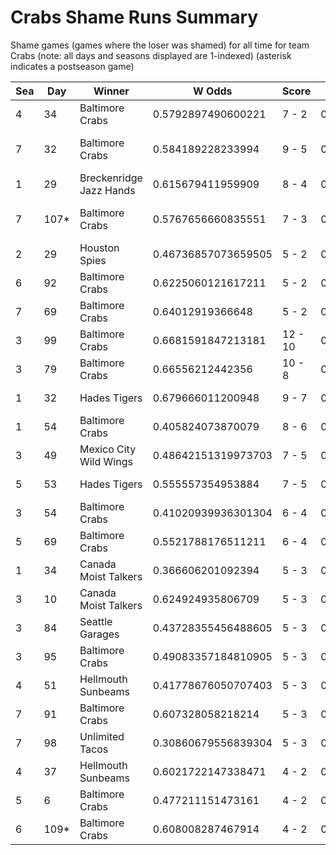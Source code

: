 # Crabs Shame Runs Summary



Shame games (games where the loser was shamed) for all time for team Crabs (note: all days and seasons displayed are 1-indexed) (asterisk indicates a postseason game)


| Sea | Day | Winner | W Odds | Score | L Odds | Loser | 
| ------ |------ |------ |------ |------ |------ |------ |
| 4 | 34 | Baltimore Crabs | 0.5792897490600221 | 7 - 2 | 0.42071025093997705 | Philly Pies | 
| 7 | 32 | Baltimore Crabs | 0.584189228233994 | 9 - 5 | 0.415810771766005 | San Francisco Lovers | 
| 1 | 29 | Breckenridge Jazz Hands | 0.615679411959909 | 8 - 4 | 0.38432058804009 | Baltimore Crabs | 
| 7 | 107* | Baltimore Crabs | 0.5767656660835551 | 7 - 3 | 0.42323433391644405 | San Francisco Lovers | 
| 2 | 29 | Houston Spies | 0.46736857073659505 | 5 - 2 | 0.532631429263404 | Baltimore Crabs | 
| 6 | 92 | Baltimore Crabs | 0.6225060121617211 | 5 - 2 | 0.37749398783827803 | New York Millennials | 
| 7 | 69 | Baltimore Crabs | 0.64012919366648 | 5 - 2 | 0.35987080633351903 | Boston Flowers | 
| 3 | 99 | Baltimore Crabs | 0.6681591847213181 | 12 - 10 | 0.33184081527868103 | Hellmouth Sunbeams | 
| 3 | 79 | Baltimore Crabs | 0.66556212442356 | 10 - 8 | 0.334437875576439 | Hellmouth Sunbeams | 
| 1 | 32 | Hades Tigers | 0.679666011200948 | 9 - 7 | 0.320333988799051 | Baltimore Crabs | 
| 1 | 54 | Baltimore Crabs | 0.405824073870079 | 8 - 6 | 0.5941759261299211 | Breckenridge Jazz Hands | 
| 3 | 49 | Mexico City Wild Wings | 0.48642151319973703 | 7 - 5 | 0.5135784868002621 | Baltimore Crabs | 
| 5 | 53 | Hades Tigers | 0.555557354953884 | 7 - 5 | 0.444442645046115 | Baltimore Crabs | 
| 3 | 54 | Baltimore Crabs | 0.41020939936301304 | 6 - 4 | 0.5897906006369861 | Hades Tigers | 
| 5 | 69 | Baltimore Crabs | 0.5521788176511211 | 6 - 4 | 0.447821182348879 | Mexico City Wild Wings | 
| 1 | 34 | Canada Moist Talkers | 0.366606201092394 | 5 - 3 | 0.633393798907605 | Baltimore Crabs | 
| 3 | 10 | Canada Moist Talkers | 0.624924935806709 | 5 - 3 | 0.37507506419329 | Baltimore Crabs | 
| 3 | 84 | Seattle Garages | 0.43728355456488605 | 5 - 3 | 0.562716445435113 | Baltimore Crabs | 
| 3 | 95 | Baltimore Crabs | 0.49083357184810905 | 5 - 3 | 0.5091664281518901 | Breckenridge Jazz Hands | 
| 4 | 51 | Hellmouth Sunbeams | 0.41778676050707403 | 5 - 3 | 0.582213239492925 | Baltimore Crabs | 
| 7 | 91 | Baltimore Crabs | 0.607328058218214 | 5 - 3 | 0.39267194178178505 | Chicago Firefighters | 
| 7 | 98 | Unlimited Tacos | 0.30860679556839304 | 5 - 3 | 0.691393204431606 | Baltimore Crabs | 
| 4 | 37 | Hellmouth Sunbeams | 0.6021722147338471 | 4 - 2 | 0.39782778526615203 | Baltimore Crabs | 
| 5 | 6 | Baltimore Crabs | 0.477211151473161 | 4 - 2 | 0.522788848526838 | Philly Pies | 
| 6 | 109* | Baltimore Crabs | 0.608008287467914 | 4 - 2 | 0.39199171253208503 | Seattle Garages | 


